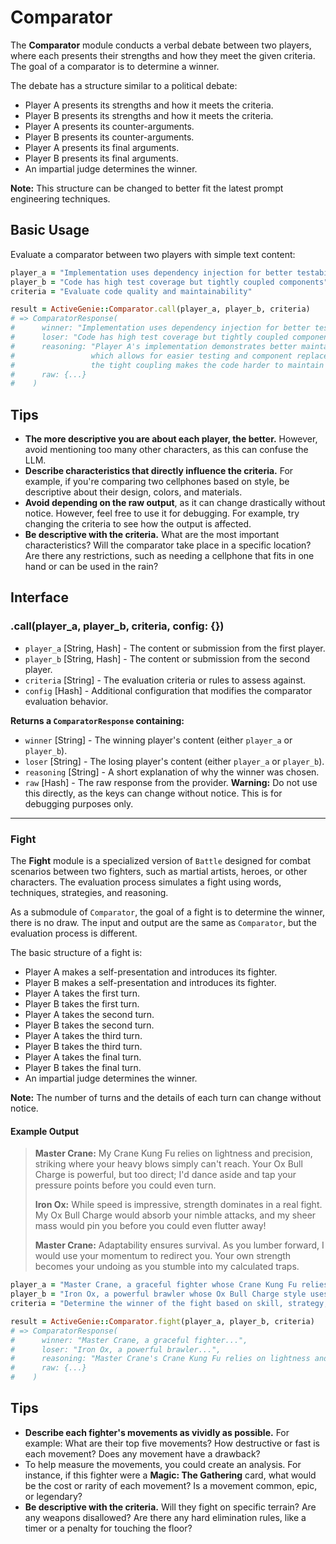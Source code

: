 # Comparator

The **Comparator** module conducts a verbal debate between two players, where each presents their strengths and how they meet the given criteria. The goal of a comparator is to determine a winner.

The debate has a structure similar to a political debate:

  - Player A presents its strengths and how it meets the criteria.
  - Player B presents its strengths and how it meets the criteria.
  - Player A presents its counter-arguments.
  - Player B presents its counter-arguments.
  - Player A presents its final arguments.
  - Player B presents its final arguments.
  - An impartial judge determines the winner.

**Note:** This structure can be changed to better fit the latest prompt engineering techniques.

## Basic Usage

Evaluate a comparator between two players with simple text content:

```ruby
player_a = "Implementation uses dependency injection for better testability"
player_b = "Code has high test coverage but tightly coupled components"
criteria = "Evaluate code quality and maintainability"

result = ActiveGenie::Comparator.call(player_a, player_b, criteria)
# => ComparatorResponse(
#      winner: "Implementation uses dependency injection for better testability",
#      loser: "Code has high test coverage but tightly coupled components",
#      reasoning: "Player A's implementation demonstrates better maintainability through dependency injection,
#                 which allows for easier testing and component replacement. While Player B has good test coverage,
#                 the tight coupling makes the code harder to maintain and modify.",
#      raw: {...}
#    )
```

## Tips

  - **The more descriptive you are about each player, the better.** However, avoid mentioning too many other characters, as this can confuse the LLM.
  - **Describe characteristics that directly influence the criteria.** For example, if you're comparing two cellphones based on style, be descriptive about their design, colors, and materials.
  - **Avoid depending on the raw output**, as it can change drastically without notice. However, feel free to use it for debugging. For example, try changing the criteria to see how the output is affected.
  - **Be descriptive with the criteria.** What are the most important characteristics? Will the comparator take place in a specific location? Are there any restrictions, such as needing a cellphone that fits in one hand or can be used in the rain?

## Interface

### .call(player_a, player_b, criteria, config: {})

  - `player_a` [String, Hash] - The content or submission from the first player.
  - `player_b` [String, Hash] - The content or submission from the second player.
  - `criteria` [String] - The evaluation criteria or rules to assess against.
  - `config` [Hash] - Additional configuration that modifies the comparator evaluation behavior.

**Returns a `ComparatorResponse` containing:**

  - `winner` [String] - The winning player's content (either `player_a` or `player_b`).
  - `loser` [String] - The losing player's content (either `player_a` or `player_b`).
  - `reasoning` [String] - A short explanation of why the winner was chosen.
  - `raw` [Hash] - The raw response from the provider. **Warning:** Do not use this directly, as the keys can change without notice. This is for debugging purposes only.

-----

### Fight

The **Fight** module is a specialized version of `Battle` designed for combat scenarios between two fighters, such as martial artists, heroes, or other characters. The evaluation process simulates a fight using words, techniques, strategies, and reasoning.

As a submodule of `Comparator`, the goal of a fight is to determine the winner, there is no draw. The input and output are the same as `Comparator`, but the evaluation process is different.

The basic structure of a fight is:

  - Player A makes a self-presentation and introduces its fighter.
  - Player B makes a self-presentation and introduces its fighter.
  - Player A takes the first turn.
  - Player B takes the first turn.
  - Player A takes the second turn.
  - Player B takes the second turn.
  - Player A takes the third turn.
  - Player B takes the third turn.
  - Player A takes the final turn.
  - Player B takes the final turn.
  - An impartial judge determines the winner.

**Note:** The number of turns and the details of each turn can change without notice.

#### Example Output

> **Master Crane:** My Crane Kung Fu relies on lightness and precision, striking where your heavy blows simply can't reach. Your Ox Bull Charge is powerful, but too direct; I'd dance aside and tap your pressure points before you could even turn.
>
> **Iron Ox:** While speed is impressive, strength dominates in a real fight. My Ox Bull Charge would absorb your nimble attacks, and my sheer mass would pin you before you could even flutter away\!
>
> **Master Crane:** Adaptability ensures survival. As you lumber forward, I would use your momentum to redirect you. Your own strength becomes your undoing as you stumble into my calculated traps.


```ruby
player_a = "Master Crane, a graceful fighter whose Crane Kung Fu relies on lightness, precision, and redirecting an opponent's momentum."
player_b = "Iron Ox, a powerful brawler whose Ox Bull Charge style uses immense strength and mass to overwhelm opponents."
criteria = "Determine the winner of the fight based on skill, strategy, and adaptability in a one-on-one duel."

result = ActiveGenie::Comparator.fight(player_a, player_b, criteria)
# => ComparatorResponse(
#      winner: "Master Crane, a graceful fighter...",
#      loser: "Iron Ox, a powerful brawler...",
#      reasoning: "Master Crane's Crane Kung Fu relies on lightness and precision, striking where Iron Ox's Ox Bull Charge is powerful but too direct...",
#      raw: {...}
#    )
```

## Tips

  - **Describe each fighter's movements as vividly as possible.** For example: What are their top five movements? How destructive or fast is each movement? Does any movement have a drawback?
  - To help measure the movements, you could create an analysis. For instance, if this fighter were a **Magic: The Gathering** card, what would be the cost or rarity of each movement? Is a movement common, epic, or legendary?
  - **Be descriptive with the criteria.** Will they fight on specific terrain? Are any weapons disallowed? Are there any hard elimination rules, like a timer or a penalty for touching the floor?
